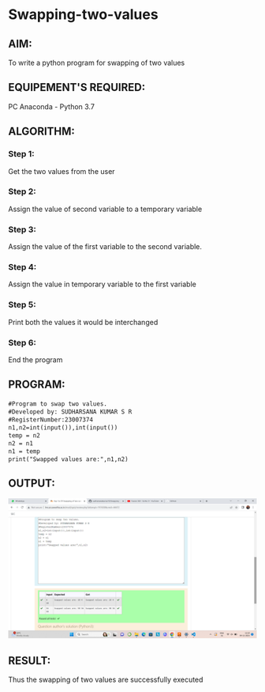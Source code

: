 # Swapping-two-values
## AIM:
To write a python program for swapping of two values
## EQUIPEMENT'S REQUIRED: 
PC
Anaconda - Python 3.7
## ALGORITHM: 
### Step 1:
Get the two values from the user
### Step 2: 
Assign the value of second variable to a temporary variable 
### Step 3: 
Assign the value of the first variable to the second variable.
### Step 4:  
Assign the value in temporary variable to the first variable
### Step 5: 
Print both the values it would be interchanged
### Step 6: 
End the program
## PROGRAM:
```
#Program to swap two values.
#Developed by: SUDHARSANA KUMAR S R
#RegisterNumber:23007374
n1,n2=int(input()),int(input())
temp = n2
n2 = n1
n1 = temp
print("Swapped values are:",n1,n2)

```

## OUTPUT:
![OUTPUT](/swapoutput.png) 

## RESULT:
Thus the swapping of two values are successfully executed



